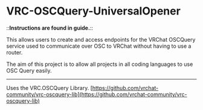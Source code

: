 # VRC-OSCQuery-UniversalOpener

::**Instructions are found in guide.**::

This allows users to create and access endpoints for the VRChat OSCQuery service used to communicate over OSC to VRChat without having to use a router.

The aim of this project is to allow all projects in all coding languages to use OSC Query easily.

---
Uses the VRC.OSCQuery Library. [https://github.com/vrchat-community/vrc-oscquery-lib](https://github.com/vrchat-community/vrc-oscquery-lib)
